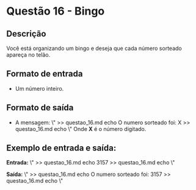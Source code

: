 # Questão 16 - Bingo
## Descrição
Você está organizando um bingo e deseja que cada número sorteado apareça no telão.

## Formato de entrada
- Um número inteiro.

## Formato de saída
- A mensagem: 
  \\\" >> questao_16.md
echo 
O
numero
sorteado
foi:
X >> questao_16.md
echo 
\\\"
  Onde **X** é o número digitado.

## Exemplo de entrada e saída:

**Entrada:**
\\\" >> questao_16.md
echo 
3157 >> questao_16.md
echo \\\"

**Saída:**
\\\" >> questao_16.md
echo 
O
numero
sorteado
foi:
3157 >> questao_16.md
echo \\\"
